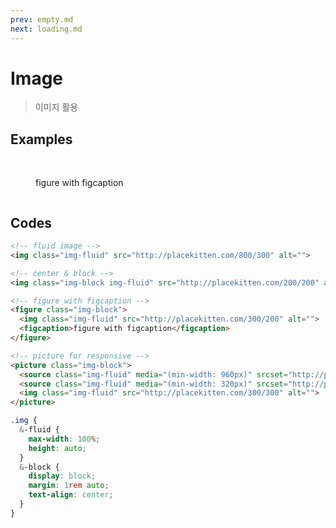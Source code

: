 ```yaml
---
prev: empty.md
next: loading.md
---
```


# Image

> 이미지 활용

## Examples

<div class="box box-row">
  <img class="img-fluid" src="http://placekitten.com/800/300" alt="">
  <img class="img-block img-fluid" src="http://placekitten.com/200/200" alt="">
  <figure class="img-block">
    <img class="img-fluid" src="http://placekitten.com/300/200" alt="">
    <figcaption>figure with figcaption</figcaption>
  </figure>
  <picture class="img-block">
    <source class="img-fluid" media="(min-width: 960px)" srcset="http://placekitten.com/600/300">
    <source class="img-fluid" media="(min-width: 320px)" srcset="http://placekitten.com/400/300">
    <img class="img-fluid" src="http://placekitten.com/300/300" alt="">
  </picture>
</div>

## Codes

<CodeGroup>
  <CodeGroupItem title="html">

```html
<!-- fluid image -->
<img class="img-fluid" src="http://placekitten.com/800/300" alt="">

<!-- center & block -->
<img class="img-block img-fluid" src="http://placekitten.com/200/200" alt="">

<!-- figure with figcaption -->
<figure class="img-block">
  <img class="img-fluid" src="http://placekitten.com/300/200" alt="">
  <figcaption>figure with figcaption</figcaption>
</figure>

<!-- picture for responsive -->
<picture class="img-block">
  <source class="img-fluid" media="(min-width: 960px)" srcset="http://placekitten.com/600/300">
  <source class="img-fluid" media="(min-width: 320px)" srcset="http://placekitten.com/400/300">
  <img class="img-fluid" src="http://placekitten.com/300/300" alt="">
</picture>
```

  </CodeGroupItem>
  <CodeGroupItem title="SCSS">

```scss
.img {
  &-fluid {
    max-width: 100%;
    height: auto;
  }
  &-block {
    display: block;
    margin: 1rem auto;
    text-align: center;
  }
}
```

  </CodeGroupItem>
</CodeGroup>

<style lang="scss" scoped>
.img {
  &-fluid {
    max-width: 100%;
    height: auto;
  }
  &-block {
    display: block;
    margin: 1rem auto;
    text-align: center;
  }
}
</style>